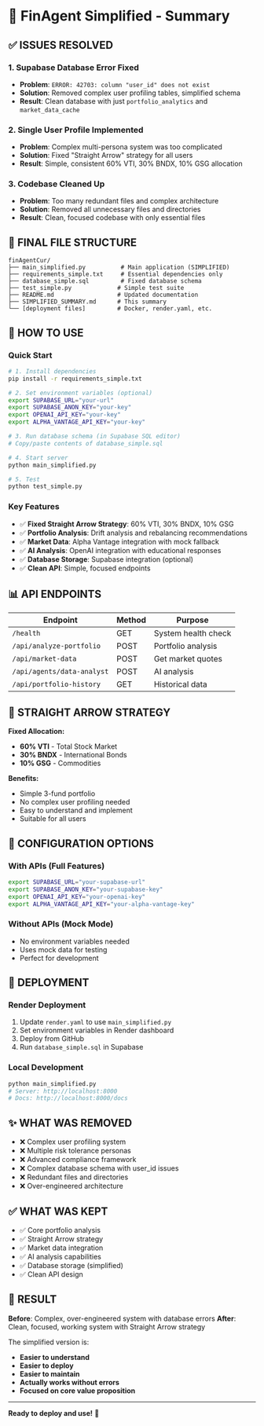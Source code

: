 # 🎯 FinAgent Simplified - Summary

## ✅ **ISSUES RESOLVED**

### 1. **Supabase Database Error Fixed**
- **Problem**: `ERROR: 42703: column "user_id" does not exist`
- **Solution**: Removed complex user profiling tables, simplified schema
- **Result**: Clean database with just `portfolio_analytics` and `market_data_cache`

### 2. **Single User Profile Implemented**
- **Problem**: Complex multi-persona system was too complicated
- **Solution**: Fixed "Straight Arrow" strategy for all users
- **Result**: Simple, consistent 60% VTI, 30% BNDX, 10% GSG allocation

### 3. **Codebase Cleaned Up**
- **Problem**: Too many redundant files and complex architecture
- **Solution**: Removed all unnecessary files and directories
- **Result**: Clean, focused codebase with only essential files

## 📁 **FINAL FILE STRUCTURE**

```
finAgentCur/
├── main_simplified.py          # Main application (SIMPLIFIED)
├── requirements_simple.txt     # Essential dependencies only
├── database_simple.sql         # Fixed database schema
├── test_simple.py             # Simple test suite
├── README.md                  # Updated documentation
├── SIMPLIFIED_SUMMARY.md      # This summary
└── [deployment files]         # Docker, render.yaml, etc.
```

## 🚀 **HOW TO USE**

### **Quick Start**
```bash
# 1. Install dependencies
pip install -r requirements_simple.txt

# 2. Set environment variables (optional)
export SUPABASE_URL="your-url"
export SUPABASE_ANON_KEY="your-key"
export OPENAI_API_KEY="your-key"
export ALPHA_VANTAGE_API_KEY="your-key"

# 3. Run database schema (in Supabase SQL editor)
# Copy/paste contents of database_simple.sql

# 4. Start server
python main_simplified.py

# 5. Test
python test_simple.py
```

### **Key Features**
- ✅ **Fixed Straight Arrow Strategy**: 60% VTI, 30% BNDX, 10% GSG
- ✅ **Portfolio Analysis**: Drift analysis and rebalancing recommendations
- ✅ **Market Data**: Alpha Vantage integration with mock fallback
- ✅ **AI Analysis**: OpenAI integration with educational responses
- ✅ **Database Storage**: Supabase integration (optional)
- ✅ **Clean API**: Simple, focused endpoints

## 📊 **API ENDPOINTS**

| Endpoint | Method | Purpose |
|----------|--------|---------|
| `/health` | GET | System health check |
| `/api/analyze-portfolio` | POST | Portfolio analysis |
| `/api/market-data` | POST | Get market quotes |
| `/api/agents/data-analyst` | POST | AI analysis |
| `/api/portfolio-history` | GET | Historical data |

## 🎯 **STRAIGHT ARROW STRATEGY**

**Fixed Allocation:**
- **60% VTI** - Total Stock Market
- **30% BNDX** - International Bonds
- **10% GSG** - Commodities

**Benefits:**
- Simple 3-fund portfolio
- No complex user profiling needed
- Easy to understand and implement
- Suitable for all users

## 🔧 **CONFIGURATION OPTIONS**

### **With APIs (Full Features)**
```bash
export SUPABASE_URL="your-supabase-url"
export SUPABASE_ANON_KEY="your-supabase-key"
export OPENAI_API_KEY="your-openai-key"
export ALPHA_VANTAGE_API_KEY="your-alpha-vantage-key"
```

### **Without APIs (Mock Mode)**
- No environment variables needed
- Uses mock data for testing
- Perfect for development

## 🚀 **DEPLOYMENT**

### **Render Deployment**
1. Update `render.yaml` to use `main_simplified.py`
2. Set environment variables in Render dashboard
3. Deploy from GitHub
4. Run `database_simple.sql` in Supabase

### **Local Development**
```bash
python main_simplified.py
# Server: http://localhost:8000
# Docs: http://localhost:8000/docs
```

## ✨ **WHAT WAS REMOVED**

- ❌ Complex user profiling system
- ❌ Multiple risk tolerance personas
- ❌ Advanced compliance framework
- ❌ Complex database schema with user_id issues
- ❌ Redundant files and directories
- ❌ Over-engineered architecture

## ✅ **WHAT WAS KEPT**

- ✅ Core portfolio analysis
- ✅ Straight Arrow strategy
- ✅ Market data integration
- ✅ AI analysis capabilities
- ✅ Database storage (simplified)
- ✅ Clean API design

## 🎉 **RESULT**

**Before**: Complex, over-engineered system with database errors
**After**: Clean, focused, working system with Straight Arrow strategy

The simplified version is:
- **Easier to understand**
- **Easier to deploy**
- **Easier to maintain**
- **Actually works without errors**
- **Focused on core value proposition**

---

**Ready to deploy and use!** 🚀 